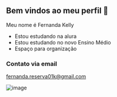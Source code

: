 ## Bem vindos ao meu perfil 👋


Meu nome é Fernanda Kelly 

- Estou estudando na alura
- Estou estudando no novo Ensino Médio
- Espaço para organização

### Contato  via email
fernanda.reserva01k@gmail.com


![image](https://github.com/FernandaKelly3/FernandaKelly3/assets/171735088/cf90cb0d-1ba3-46f9-acee-bd59f914a9ea)
